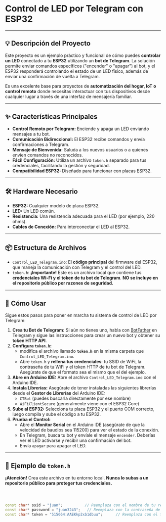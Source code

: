 # Control de LED por Telegram con ESP32

---

## 💡 Descripción del Proyecto

Este proyecto es un ejemplo práctico y funcional de cómo puedes **controlar un LED** conectado a tu **ESP32** utilizando un **bot de Telegram**. La solución permite enviar comandos específicos ("encender" o "apagar") al bot, y el ESP32 responderá controlando el estado de un LED físico, además de enviar una confirmación de vuelta a Telegram.

Es una excelente base para proyectos de **automatización del hogar, IoT o control remoto** donde necesitas interactuar con tus dispositivos desde cualquier lugar a través de una interfaz de mensajería familiar.

---

## ✨ Características Principales

* **Control Remoto por Telegram:** Enciende y apaga un LED enviando mensajes a tu bot.
* **Comunicación Bidireccional:** El ESP32 recibe comandos y envía confirmaciones a Telegram.
* **Mensaje de Bienvenida:** Saluda a los nuevos usuarios o a quienes envíen comandos no reconocidos.
* **Fácil Configuración:** Utiliza un archivo `token.h` separado para tus credenciales, facilitando la gestión y seguridad.
* **Compatibilidad ESP32:** Diseñado para funcionar con placas ESP32.

---

## 🛠️ Hardware Necesario

* **ESP32:** Cualquier modelo de placa ESP32.
* **LED:** Un LED común.
* **Resistencia:** Una resistencia adecuada para el LED (por ejemplo, 220 ohms).
* **Cables de Conexión:** Para interconectar el LED al ESP32.

---

## 📦 Estructura de Archivos

* `Control_LED_Telegram.ino`: El **código principal** del firmware del ESP32, que maneja la comunicación con Telegram y el control del LED.
* `token.h`: **¡Importante!** Este es un archivo local que contiene tus **credenciales Wi-Fi y el token de tu bot de Telegram**. **NO se incluye en el repositorio público por razones de seguridad.**

---

## 🚀 Cómo Usar

Sigue estos pasos para poner en marcha tu sistema de control de LED por Telegram:

1.  **Crea tu Bot de Telegram:** Si aún no tienes uno, habla con [BotFather](https://t.me/botfather) en Telegram y sigue las instrucciones para crear un nuevo bot y obtener su **token HTTP API**.
2.  **Configura `token.h`:**
    * modifica el archivo llamado **`token.h`** en la misma carpeta que `Control_LED_Telegram.ino`.
    * Abre `token.h` y **rellena tus credenciales**: tu SSID de WiFi, la contraseña de tu WiFi y el token HTTP de tu bot de Telegram. Asegúrate de que el formato sea el mismo que el del ejemplo.
3.  **Abre en Arduino IDE:** Abre el archivo `Control_LED_Telegram.ino` con el Arduino IDE.
4.  **Instala Librerías:** Asegúrate de tener instaladas las siguientes librerías desde el **Gestor de Librerías** del Arduino IDE:
    * `CTBot` (puedes buscarla directamente por ese nombre)
    * `WiFiClientSecure` (generalmente viene con el ESP32 Core)
5.  **Sube al ESP32:** Selecciona tu placa ESP32 y el puerto COM correcto, luego compila y sube el código a tu ESP32.
6.  **Prueba el Control:**
    * Abre el **Monitor Serial** en el Arduino IDE (asegúrate de que la velocidad de baudios sea 115200) para ver el estado de la conexión.
    * En Telegram, busca tu bot y envíale el mensaje `encender`. Deberías ver el LED activarse y recibir una confirmación del bot.
    * Envía `apagar` para apagar el LED.

---

## 🔐 Ejemplo de `token.h`

**¡Atención!** Crea este archivo en tu entorno local. **Nunca lo subas a un repositorio público para proteger tus credenciales.**

```cpp



const char* ssid = "juan";          // Reemplaza con el nombre de tu red WiFi
const char* password = "juan3243";   // Reemplaza con la contraseña de tu red WiFi
const char* token = "515664:AAEKkp2xb1dbuu";      // Reemplaza con el token HTTP de tu bot de Telegram
